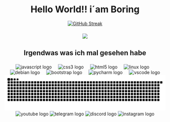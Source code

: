 







 
 <h1 align="center">Hello World!! i´am Boring</h1>

<div align="center">
<a href="https://git.io/streak-stats"><img src="https://github-readme-streak-stats.herokuapp.com?user=no1ce&theme=highcontrast&border_radius=10&locale=de&date_format=j%2Fn%5B%2FY%5D" alt="GitHub Streak" /></a>
</div>



###

###
<div align="center">
  <img height="300" src="https://i.imgflip.com/8g4rti.gif"  />
</div>


###

<h2 align="center">Irgendwas was ich mal gesehen habe</h2>

###

<div align="center">
  <img src="https://cdn.jsdelivr.net/gh/devicons/devicon/icons/javascript/javascript-original.svg" height="40" alt="javascript logo"  />
  <img width="12" />
  <img src="https://cdn.jsdelivr.net/gh/devicons/devicon/icons/css3/css3-original.svg" height="40" alt="css3 logo"  />
  <img width="12" />
  <img src="https://cdn.jsdelivr.net/gh/devicons/devicon/icons/html5/html5-original.svg" height="40" alt="html5 logo"  />
  <img width="12" />
  <img src="https://cdn.jsdelivr.net/gh/devicons/devicon/icons/linux/linux-original.svg" height="40" alt="linux logo"  />
  <img width="12" />
  <img src="https://cdn.jsdelivr.net/gh/devicons/devicon/icons/debian/debian-original.svg" height="40" alt="debian logo"  />
  <img width="12" />
  <img src="https://cdn.jsdelivr.net/gh/devicons/devicon/icons/bootstrap/bootstrap-original.svg" height="40" alt="bootstrap logo"  />
  <img width="12" />
  <img src="https://cdn.jsdelivr.net/gh/devicons/devicon/icons/pycharm/pycharm-original.svg" height="40" alt="pycharm logo"  />
  <img width="12" />
  <img src="https://cdn.jsdelivr.net/gh/devicons/devicon/icons/vscode/vscode-original.svg" height="40" alt="vscode logo"  />
</div>

<div align="center">
<picture>
  <source media="(prefers-color-scheme: dark)" srcset="https://raw.githubusercontent.com/no1ce/no1ce/output/github-contribution-grid-snake-dark.svg">
  <source media="(prefers-color-scheme: light)" srcset="https://raw.githubusercontent.com/no1ce/no1ce/output/github-contribution-grid-snake.svg">
  <img alt="github contribution grid snake animation" src="https://raw.githubusercontent.com/no1ce/no1ce/output/github-contribution-grid-snake.svg">
</picture>
</div>


<div align="center">
  <img src="https://raw.githubusercontent.com/maurodesouza/profile-readme-generator/master/src/assets/icons/social/youtube/default.svg" width="52" height="40" alt="youtube logo"  />
  <img src="https://raw.githubusercontent.com/maurodesouza/profile-readme-generator/master/src/assets/icons/social/telegram/default.svg" width="52" height="40" alt="telegram logo"  />
  <img src="https://raw.githubusercontent.com/maurodesouza/profile-readme-generator/master/src/assets/icons/social/discord/default.svg" width="52" height="40" alt="discord logo"  />
  <img src="https://raw.githubusercontent.com/maurodesouza/profile-readme-generator/master/src/assets/icons/social/instagram/default.svg" width="52" height="40" alt="instagram logo"  />
</div>

###
